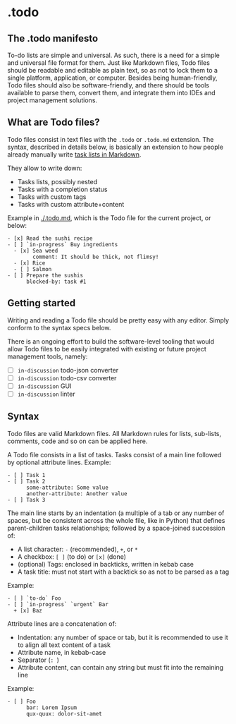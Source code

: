 # .todo

## The .todo manifesto

To-do lists are simple and universal. As such, there is a need for a simple and universal file format for them. Just like Markdown files, Todo files should be readable and editable as plain text, so as not to lock them to a single platform, application, or computer. Besides being human-friendly, Todo files should also be software-friendly, and there should be tools available to parse them, convert them, and integrate them into IDEs and project management solutions.

## What are Todo files?

Todo files consist in text files with the `.todo` or `.todo.md` extension. The syntax, described in details below, is basically an extension to how people already manually write [task lists in Markdown](https://github.blog/2014-04-28-task-lists-in-all-markdown-documents/).

They allow to write down:
- Tasks lists, possibly nested
- Tasks with a completion status
- Tasks with custom tags
- Tasks with custom attribute+content

Example in [./.todo.md](./todo.md), which is the Todo file for the current project, or below:

```todo
- [x] Read the sushi recipe
- [ ] `in-progress` Buy ingredients
  - [x] Sea weed
        comment: It should be thick, not flimsy!
  - [x] Rice
  - [ ] Salmon
- [ ] Prepare the sushis
      blocked-by: task #1
```

## Getting started

Writing and reading a Todo file should be pretty easy with any editor. Simply conform to the syntax specs below.

There is an ongoing effort to build the software-level tooling that would allow Todo files to be easily integrated with existing or future project management tools, namely:

- [ ] `in-discussion` todo-json converter
- [ ] `in-discussion` todo-csv converter
- [ ] `in-discussion` GUI
- [ ] `in-discussion` linter

## Syntax

Todo files are valid Markdown files. All Markdown rules for lists, sub-lists, comments, code and so on can be applied here.

A Todo file consists in a list of tasks. Tasks consist of a main line followed by optional attribute lines. Example:
```todo
- [ ] Task 1
- [ ] Task 2
      some-attribute: Some value
      another-attribute: Another value
- [ ] Task 3
```

The main line starts by an indentation (a multiple of a tab or any number of spaces, but be consistent across the whole file, like in Python) that defines parent-children tasks relationships; followed by a space-joined succession of:
- A list character: `-` (recommended), `+`, or `*`
- A checkbox: `[ ]` (to do) or `[x]` (done)
- (optional) Tags: enclosed in backticks, written in kebab case
- A task title: must not start with a backtick so as not to be parsed as a tag

Example:
```todo
- [ ] `to-do` Foo
- [ ] `in-progress` `urgent` Bar
  + [x] Baz
```

Attribute lines are a concatenation of:
- Indentation: any number of space or tab, but it is recommended to use it to align all text content of a task
- Attribute name, in kebab-case
- Separator (`: `)
- Attribute content, can contain any string but must fit into the remaining line

Example:
```todo
- [ ] Foo
      bar: Lorem Ipsum
      qux-quux: dolor-sit-amet
```
